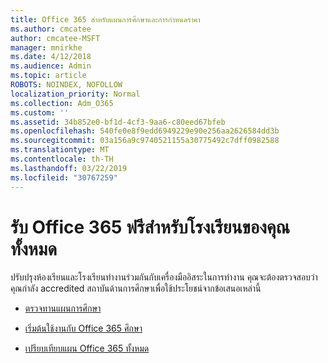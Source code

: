 ```yaml
---
title: Office 365 สำหรับแผนการศึกษาและการกำหนดราคา
ms.author: cmcatee
author: cmcatee-MSFT
manager: mnirkhe
ms.date: 4/12/2018
ms.audience: Admin
ms.topic: article
ROBOTS: NOINDEX, NOFOLLOW
localization_priority: Normal
ms.collection: Adm_O365
ms.custom: ''
ms.assetid: 34b852e0-bf1d-4cf3-9aa6-c80eed67bfeb
ms.openlocfilehash: 540fe0e8f9edd6949229e90e256aa2626584dd3b
ms.sourcegitcommit: 03a156a9c9740521155a30775492c7dff0982588
ms.translationtype: MT
ms.contentlocale: th-TH
ms.lasthandoff: 03/22/2019
ms.locfileid: "30767259"
---
```

# <a name="get-office-365-free-for-your-entire-school"></a>รับ Office 365 ฟรีสำหรับโรงเรียนของคุณทั้งหมด

ปรับปรุงห้องเรียนและโรงเรียนทำงานร่วมกันกับเครื่องมืออิสระในการทำงาน คุณจะต้องตรวจสอบว่า คุณกำลัง accredited สถาบันด้านการศึกษาเพื่อใช้ประโยชน์จากข้อเสนอเหล่านี้
  
- [ตรวจทานแผนการศึกษา](https://products.office.com/academic/compare-office-365-education-plans)
    
- [เริ่มต้นใช้งานกับ Office 365 ศึกษา](https://support.office.com/article/ab02abe5-a1ee-458c-b749-5b44416ccf1)
    
- [เปรียบเทียบแผน Office 365 ทั้งหมด](https://products.office.com/business/compare-more-office-365-for-business-plans)
    

